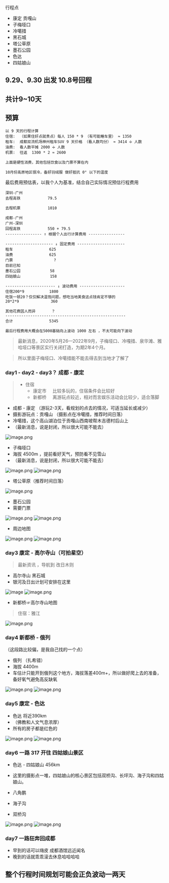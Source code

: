 行程点
- 康定 贡嘎山
- 子梅垭口
- 冷噶措
- 黑石城
- 塔公草原
- 墨石公园
- 色达
- 四姑娘山

## 9.29、9.30 出发 10.8号回程
## 共计9~10天
## 预算
```
以 9 天的行程计算
住宿:  （如果住好点就贵点）每人 150 * 9 （有可能睡车里） ≈ 1350
租车:  成都双流机场神州租车SUV 9 天价格 （看人数均分） ≈ 3414 ➗ 人数
油费:  看人数平摊 2000 ➗ 人数
机票:  往返  1300 * 2 ≈ 2600

上面是硬性消费，其他包括饮食以及门票不算在内

10月份高原地区很冷，备好羽绒服 做好抵抗 0° 以下的温度

```

最后费用预估表，以我个人为基准，结合自己实际情况预估行程费用
```
深圳-广州
去程高铁            79.5

去程机票            1010

成都-广州
广州-深圳
回程高铁            550 + 79.5
---------------- ↑ 根据个人出行计算费用 ----------------

--------------------- ↓ 固定费用 ---------------------
租车                625
油费                625
门票                  ?
目前已知
墨石公园             58
四姑娘山             158

---------------------- ↓ 波动费用 --------------------
住宿200*9           1800
吃饭一顿20？仅仅解决温饱问题，想吃当地美食这点钱肯定不够的
20*2*9              360

其他花费因人而异       ？
-----------------------------------------------------
合计                5345

最后行程费用大概会在5000基础向上波动 1000 左右 ，不太可能向下波动
```


>最新消息，2020年5月26—2022年9月，子梅垭口、冷嘎措、泉华滩、雅哈垭口等景区实行关闭打造，为期2年4个月。

>所以里面子梅垭口、冷噶措能不能去得去到当地才了解了 

### day1 - day2 - day3？ 成都 - 康定

> - 住宿
>   - 康定市 &nbsp;&nbsp;&nbsp; 比较多玩的，住宿条件会比较好
>   - 新都桥 &nbsp;&nbsp;&nbsp; 离游玩点较近，相对而言娱乐活动会比较少，适合落脚

- 成都 - 康定 （游玩2-3天，看规划的点去的情况，可适当延长或减少）
- 摄影游玩点：贡嘎山 （摄影点在冷噶措，推荐时间日落）
- 冷噶措，这个高山湖泊位于贡嘎山西南坡帮木吉德村后山上
- （最新消息，说是封闭，所以很大可能不能去）

![image.png](http://ww1.sinaimg.cn/mw690/a760927bgy1gia0jg7uwej221615c7wl.jpg)

- 子梅垭口 
- 海拔 4500m ，提前看好天气，预防看不见雪山
- （最新消息，说是封闭，所以很大可能不能去）

![image.png](http://ww1.sinaimg.cn/mw690/a760927bgy1gia12p377sj210i16ku0y.jpg)
![image.png](http://ww1.sinaimg.cn/mw690/a760927bgy1gia1a7bslrj219615uqv8.jpg)

- 塔公草原（推荐时间日落）

![image.png](http://ww1.sinaimg.cn/mw690/a760927bgy1gia17wltd3j220u18k1l2.jpg)

- 墨石公园
- 需要门票

![image.png](http://ww1.sinaimg.cn/mw690/a760927bgy1gidawiztulj221a15ku12.jpg)
![image.png](http://ww1.sinaimg.cn/mw690/a760927bgy1gidb8s2h8aj20se164e82.jpg)

- 周边地图

![image.png](http://ww1.sinaimg.cn/mw690/a760927bgy1gia1ce9x09j20v815ujx2.jpg)
![image.png](http://ww1.sinaimg.cn/mw690/a760927bgy1gia0kdaojuj21w01auk35.jpg)

### day3 康定 - 高尔寺山（可拍星空）

>最新资讯 ，导航到 改日木则

- 高尔寺山 黑石城 
- 银河及日出计划可安排在这里

![image](http://ww1.sinaimg.cn/large/a760927bgy1ggjmtnq6lgj218z0u0tij.jpg)
![image.png](http://ww1.sinaimg.cn/mw690/a760927bgy1gia0o4p7jsj21ok19c7wn.jpg)

- 新都桥☞高尔寺山地图
> 住宿：雅江

![image.png](http://ww1.sinaimg.cn/mw690/a760927bgy1gia4bafs3aj22e211g4qv.jpg)

### day4 新都桥 - 俄列
（这段路比较偏，是我自己找的一个点）
- 俄列 （扎希错）
- 海拔 4400m 
- 车估计只能开到俄列这个地方，海拔落差400m+，所以做好爬上去的准备，备好氧气避免高反缺氧

![image.png](http://ww1.sinaimg.cn/mw690/a760927bgy1gic5vs10yjj20uw17ox6q.jpg)
![image.png](http://ww1.sinaimg.cn/mw690/a760927bgy1gic5x0j9pmj21ks1f6b2f.jpg)

### day5 康定 - 色达 
- 色达 将近390km
- （佛教和人文气息浓厚）
- 所有的房子都是红色的

![image.png](http://ww1.sinaimg.cn/mw690/a760927bgy1gidkg3jmy1j224u1asqva.jpg)
![image.png](http://ww1.sinaimg.cn/mw690/a760927bgy1gidkjh3p0oj22bg1awkju.jpg)

### day6 一路 317 开往 四姑娘山景区
- 色达  - 四姑娘山 456km
- 这里的摄影点一堆，四姑娘山的核心景区包括双桥沟、长坪沟、海子沟和四姑娘山。

- 八角鹏
- 海子沟
- 双桥沟

![image.png](http://ww1.sinaimg.cn/mw690/a760927bgy1gidkqt3velj222o1b2u11.jpg)
![image.png](http://ww1.sinaimg.cn/mw690/a760927bgy1gidksfjednj21se17aqvb.jpg)

### day7 一路狂奔回成都
- 早到的话可以嗨皮 成都酒馆远近闻名
- 晚到的话就乖乖滚去休息哈哈哈哈

## 整个行程时间规划可能会正负波动一两天